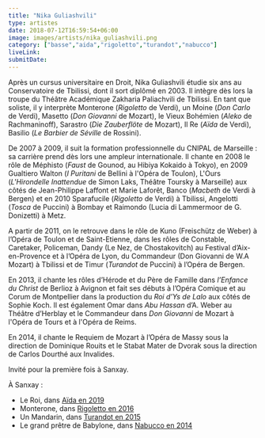 ```yaml
---
title: "Nika Guliashvili"
type: artistes
date: 2018-07-12T16:59:54+06:00
image: images/artists/nika_guliashvili.png
category: ["basse","aida","rigoletto","turandot","nabucco"]
liveLink: 
submitDate: 
---
```


Après un cursus universitaire en Droit, Nika Guliashvili étudie six ans au Conservatoire de Tbilissi, dont il sort diplômé en 2003. Il intègre dès lors la troupe du Théâtre Académique Zakharia Paliachvili de Tbilissi. En tant que soliste, il y interprète Monterone (*Rigoletto* de Verdi), un Moine (*Don Carlo* de Verdi), Masetto (*Don Giovanni* de Mozart), le Vieux Bohémien (*Aleko* de Rachmaninoff),  Sarastro (*Die Zauberflöte* de Mozart), Il Re (*Aïda* de Verdi), Basilio (*Le Barbier de Séville* de Rossini).

De 2007 à 2009, il suit la formation professionnelle du CNIPAL de Marseille : sa carrière prend dès lors une ampleur internationale. Il chante en 2008 le rôle de Méphisto (*Faust* de Gounod, au Hibiya Kokaido à Tokyo), en 2009 Gualtiero Walton (*I Puritani* de Bellini à l'Opéra de Toulon), L'Ours (*L'Hirondelle Inattendue* de Simon Laks, Théâtre Toursky à Marseille) aux côtés de Jean-Philippe Laffont et Marie Laforêt, Banco (*Macbeth* de Verdi à Bergen) et en 2010 Sparafucile (*Rigoletto* de Verdi) à Tbilissi, Angelotti (*Tosca* de  Puccini) à Bombay et Raimondo (Lucia di Lammermoor de G. Donizetti) à Metz. 

A partir de 2011, on le retrouve dans le rôle de Kuno (Freischütz de Weber) à l’Opéra de Toulon et de Saint-Etienne, dans les rôles de Constable, Caretaker, Policeman, Dandy (Le Nez, de Chostakovitch) au Festival d’Aix-en-Provence et à l’Opéra de Lyon, du Commandeur (Don Giovanni de W.A Mozart) à Tbilissi et de Timur (*Turandot* de Puccini) à l’Opéra de Bergen. 

En 2013, il chante les rôles d’Hérode et du Père de Famille dans *l’Enfance du Christ* de Berlioz à Avignon et fait ses débuts à l’Opéra Comique et au Corum de Montpellier dans la production du *Roi d’Ys de Lalo* aux côtés de Sophie Koch. Il est également Omar dans *Abu Hassan* d’A. Weber au Théâtre d’Herblay et le Commandeur dans *Don Giovanni* de Mozart à l'Opéra de Tours et à l'Opéra de Reims.   

En 2014, il chante le Requiem de Mozart à l’Opéra de Massy sous la direction de Dominique Rouits et le Stabat Mater de Dvorak sous la direction de Carlos Dourthé aux Invalides.

Invité pour la première fois à Sanxay.


À Sanxay :
- Le Roi, dans [Aïda en 2019](/portfolio/2019_aida/)
- Monterone, dans [Rigoletto en 2016](/portfolio/2016_rigoletto/)
- Un Mandarin, dans [Turandot en 2015](/portfolio/2015_turandot/)
- Le grand prêtre de Babylone, dans [Nabucco en 2014](/portfolio/2014_nabucco/)

